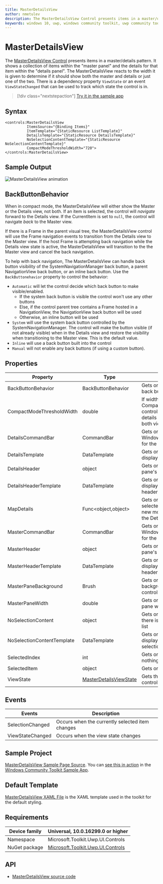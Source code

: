 ```yaml
---
title: MasterDetailsView
author: nmetulev
description: The MasterDetailsView Control presents items in a master/details pattern.
keywords: windows 10, uwp, windows community toolkit, uwp community toolkit, uwp toolkit, MasterDetailsView, XAML Control, xaml
---
```


# MasterDetailsView

The [MasterDetailsView Control](https://docs.microsoft.com/dotnet/api/microsoft.toolkit.uwp.ui.controls.masterdetailsview) presents items in a master/details pattern. It shows a collection of items within the "master panel" and the details for that item within the "details panel". The MasterDetailsView reacts to the width it is given to determine if it should show both the master and details or just one of the two. There is a dependency property `ViewState` or an event `ViewStateChanged` that can be used to track which state the control is in.

> [!div class="nextstepaction"]
> [Try it in the sample app](uwpct://Controls?sample=MasterDetailsView)

## Syntax

```xaml
<controls:MasterDetailsView
          ItemsSource="{Binding Items}"
          ItemTemplate="{StaticResource ListTemplate}"
          DetailsTemplate="{StaticResource DetailsTemplate}"
          NoSelectionContentTemplate="{StaticResource NoSelectionContentTemplate}"
          CompactModeThresholdWidth="720">
</controls:MasterDetailsView>
```

## Sample Output

![MasterDetailsView animation](../resources/images/Controls/MasterDetailsView.gif)

## BackButtonBehavior
When in compact mode, the MasterDetailsView will either show the Master or the Details view, not both. If an item is selected, the control will *navigate* forward to the Details view. If the CurrentItem is set to `null`, the control will navigate *back* to the Master view. 

If there is a Frame in the parent visual tree, the MasterDetailsView control will use the Frame navigation events to transition from the Details view to the Master view. If the host Frame is attempting back navigation while the Details view state is active, the MasterDetailsView will transition to the the Master view and cancel the back navigation.

To help with back navigation, The MasterDetailsView can handle back button visibility of the SystemNavigationManager back button, a parent NavigationView back button, or an inline back button. Use the `BackButtonehavior` property to control the behavior:
- `Automatic` will let the control decide which back button to make visible/enabled.
    - If the system back button is visible the control won't use any other buttons
    - Else, if the control parent tree contains a Frame hosted in a NavigationView, the NavigationView back button will be used
    - Otherwise, an inline button will be used 
- `System` will use the system back button controlled by the SystemNavigationManager. The control will make the button visible (if not already visible) when in the Details view and restore the visibility when transitioning to the Master view. This is the default value.
- `Inline` will use a back button built into the control
- `Manual` will not enable any back buttons (if using a custom button).

## Properties

| Property | Type | Description |
| -- | -- | -- |
| BackButtonBehavior | BackButtonBehavior | Gets or sets the behavior to use for the back button. |
| CompactModeThresholdWidth | double | If width of control is less than CompactModeThresholdWidth, the control will only display the master or details view - otherwise it will show both views. |
| DetailsCommandBar | CommandBar | Gets or sets the Windows.UI.Xaml.Controls.CommandBar for the details section |
| DetailsTemplate | DataTemplate | Gets or sets the DataTemplate used to display the details |
| DetailsHeader | object | Gets or sets the content for the details pane's header | 
| DetailsHeaderTemplate | DataTemplate | Gets or sets the DataTemplate used to display the content of the details pane's header |
| MapDetails | Func<object,object> | Gets or sets a function for mapping the selected item to a different model. This new model will be the DataContext of the Details area |
| MasterCommandBar | CommandBar | Gets or sets the Windows.UI.Xaml.Controls.CommandBar for the master section |
| MasterHeader | object | Gets or sets the content for the master pane's header |
| MasterHeaderTemplate | DataTemplate | Gets or sets the DataTemplate used to display the content of the master pane's header |
| MasterPaneBackground | Brush | Gets or sets the Brush to apply to the background of the list area of the control |
| MasterPaneWidth | double | Gets or sets the width of the master pane when the view is expanded |
| NoSelectionContent | object | Gets or sets the content to display when there is no item selected in the master list |
| NoSelectionContentTemplate | DataTemplate | Gets or sets the DataTemplate used to display the content when there is no selection |
| SelectedIndex | int | Gets or sets the selected index (-1 if nothing is selected) |
| SelectedItem | object | Gets or sets the selected item |
| ViewState | [MasterDetailsViewState](https://docs.microsoft.com/dotnet/api/microsoft.toolkit.uwp.ui.controls.masterdetailsviewstate) | Gets the current visual state of the control |

## Events

| Events | Description |
| -- | -- |
| SelectionChanged | Occurs when the currently selected item changes |
| ViewStateChanged | Occurs when the view state changes |

## Sample Project

[MasterDetailsView Sample Page Source](https://github.com/Microsoft/WindowsCommunityToolkit//tree/master/Microsoft.Toolkit.Uwp.SampleApp/SamplePages/MasterDetailsView). You can [see this in action](uwpct://Controls?sample=MasterDetailsView) in the [Windows Community Toolkit Sample App](https://aka.ms/uwptoolkitapp).

## Default Template 

[MasterDetailsView XAML File](https://github.com/Microsoft/WindowsCommunityToolkit//blob/master/Microsoft.Toolkit.Uwp.UI.Controls/MasterDetailsView/MasterDetailsView.xaml) is the XAML template used in the toolkit for the default styling.

## Requirements

| Device family | Universal, 10.0.16299.0 or higher |
| -- | -- |
| Namespace | Microsoft.Toolkit.Uwp.UI.Controls |
| NuGet package | [Microsoft.Toolkit.Uwp.UI.Controls](https://www.nuget.org/packages/Microsoft.Toolkit.Uwp.UI.Controls/) |

## API

* [MasterDetailsView source code](https://github.com/Microsoft/WindowsCommunityToolkit//tree/master/Microsoft.Toolkit.Uwp.UI.Controls/MasterDetailsView)
